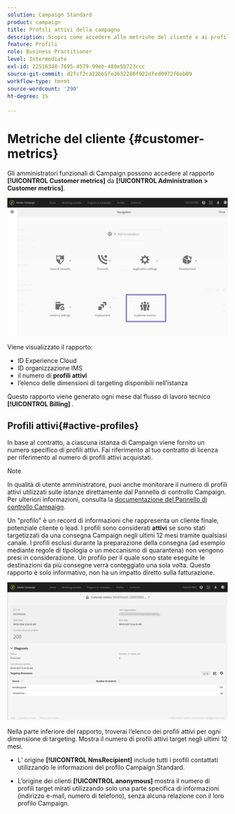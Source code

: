 ```yaml
---
solution: Campaign Standard
product: campaign
title: Profili attivi della campagna
description: Scopri come accedere alle metriche del cliente e ai profili attivi
feature: Profili
role: Business Practitioner
level: Intermediate
exl-id: 22516348-7695-4579-99eb-480e5b723ccc
source-git-commit: d2fcf2ca22bb5fe3632280f922dfed0972f6eb09
workflow-type: tm+mt
source-wordcount: '290'
ht-degree: 1%

---
```


# Metriche del cliente {#customer-metrics}

Gli amministratori funzionali di Campaign possono accedere al rapporto **[!UICONTROL Customer metrics]** da **[!UICONTROL Administration > Customer metrics]**.

![](assets/audience_active_profiles1.png)

Viene visualizzato il rapporto:

* ID Experience Cloud
* ID organizzazione IMS
* il numero di **profili attivi**
* l’elenco delle dimensioni di targeting disponibili nell’istanza

Questo rapporto viene generato ogni mese dal flusso di lavoro tecnico **[!UICONTROL Billing]** .

## Profili attivi{#active-profiles}

In base al contratto, a ciascuna istanza di Campaign viene fornito un numero specifico di profili attivi. Fai riferimento al tuo contratto di licenza per riferimento al numero di profili attivi acquistati.

>[!NOTE]
>
>In qualità di utente amministratore, puoi anche monitorare il numero di profili attivi utilizzati sulle istanze direttamente dal Pannello di controllo Campaign. Per ulteriori informazioni, consulta la [documentazione del Pannello di controllo Campaign](https://experienceleague.adobe.com/docs/control-panel/using/performance-monitoring/active-profiles-monitoring.html).


Un &quot;profilo&quot; è un record di informazioni che rappresenta un cliente finale, potenziale cliente o lead. I profili sono considerati **attivi** se sono stati targetizzati da una consegna Campaign negli ultimi 12 mesi tramite qualsiasi canale. I profili esclusi durante la preparazione della consegna (ad esempio mediante regole di tipologia o un meccanismo di quarantena) non vengono presi in considerazione. Un profilo per il quale sono state eseguite le destinazioni da più consegne verrà conteggiato una sola volta. Questo rapporto è solo informativo, non ha un impatto diretto sulla fatturazione.

![](assets/audience_active_profiles2.png)

Nella parte inferiore del rapporto, troverai l’elenco dei profili attivi per ogni dimensione di targeting. Mostra il numero di profili attivi target negli ultimi 12 mesi.

* L’ origine **[!UICONTROL NmsRecipient]** include tutti i profili contattati utilizzando le informazioni del profilo Campaign Standard.

* L’origine dei clienti **[!UICONTROL anonymous]** mostra il numero di profili target mirati utilizzando solo una parte specifica di informazioni (indirizzo e-mail, numero di telefono), senza alcuna relazione con il loro profilo Campaign.
